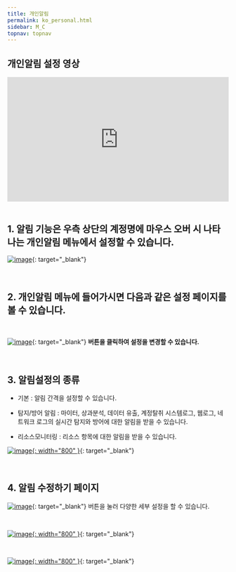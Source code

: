 ```yaml
---
title: 개인알림
permalink: ko_personal.html
sidebar: M_C
topnav: topnav
---
```


## 개인알림 설정 영상

 <style>.embed-container { position: relative; padding-bottom: 56.25%; height: 0; overflow: hidden; max-width: 100%; } .embed-container iframe, .embed-container object, .embed-container embed { position: absolute; top: 0; left: 0; width: 100%; height: 100%; }</style><div class='embed-container'><iframe src='https://www.youtube.com/embed/aqR0Qw4ll84' frameborder='0' allowfullscreen></iframe></div>

<br />

## 1.  알림 기능은 우측 상단의 계정명에 마우스 오버 시 나타나는 개인알림 메뉴에서 설정할 수 있습니다.

[![image](/docs/images/Manual/common/personal/1.png)](/docs/images/Manual/common/personal/1.png){: target="_blank"}

<br />

## 2. 개인알림 메뉴에 들어가시면 다음과 같은 설정 페이지를 볼 수 있습니다.

<br />

[![image](/docs/images/Manual/common/personal/2.png)](/docs/images/Manual/common/personal/2.png){: target="_blank"} **버튼을 클릭하여 설정을 변경할 수 있습니다.**

<br />

## 3. 알림설정의 종류

- 기본 : 알림 간격을 설정할 수 있습니다.

- 탐지/방어 알림 : 마이터, 상과분석, 데이터 유출, 계정탈취 시스템로그, 웹로그, 네트워크 로그의 실시간 탐지와 방어에 대한 알림을 받을 수 있습니다.

- 리소스모니터링 : 리소스 항목에 대한 알림을 받을 수 있습니다.   

[![image](/docs/images/Manual/common/personal/3.png){: width="800" }](/docs/images/Manual/common/personal/3.png){: target="_blank"} 

<br />

## 4. 알림 수정하기 페이지
[![image](/docs/images/Manual/common/personal/4.png)](/docs/images/Manual/common/personal/4.png){: target="_blank"} 버튼을 눌러 다양한 세부 설정을 할 수 있습니다.

<br />

[![image](/docs/images/Manual/common/personal/5.png){: width="800" }](/docs/images/Manual/common/personal/5.png){: target="_blank"}

<br />

[![image](/docs/images/Manual/common/personal/6.png){: width="800" }](/docs/images/Manual/common/personal/6.png){: target="_blank"}




 